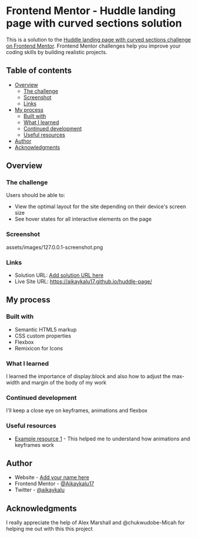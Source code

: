 # Frontend Mentor - Huddle landing page with curved sections solution

This is a solution to the [Huddle landing page with curved sections challenge on Frontend Mentor](https://www.frontendmentor.io/challenges/huddle-landing-page-with-curved-sections-5ca5ecd01e82137ec91a50f2). Frontend Mentor challenges help you improve your coding skills by building realistic projects. 

## Table of contents

- [Overview](#overview)
  - [The challenge](#the-challenge)
  - [Screenshot](#screenshot)
  - [Links](#links)
- [My process](#my-process)
  - [Built with](#built-with)
  - [What I learned](#what-i-learned)
  - [Continued development](#continued-development)
  - [Useful resources](#useful-resources)
- [Author](#author)
- [Acknowledgments](#acknowledgments)



## Overview

### The challenge

Users should be able to:

- View the optimal layout for the site depending on their device's screen size
- See hover states for all interactive elements on the page

### Screenshot

assets/images/127.0.0.1-screenshot.png



### Links

- Solution URL: [Add solution URL here](https://your-solution-url.com)
- Live Site URL: https://aikaykalu17.github.io/huddle-page/

## My process

### Built with

- Semantic HTML5 markup
- CSS custom properties
- Flexbox
- Remixicon for Icons



### What I learned

I learned the importance of display:block and also how to adjust the max-width and margin of the body of my work

### Continued development

I'll keep a close eye on keyframes, animations and flexbox



### Useful resources

- [Example resource 1](https://www.w3schools.com) - This helped me to understand how animations and keyframes work



## Author

- Website - [Add your name here](https://www.your-site.com)
- Frontend Mentor - [@Aikaykalu17](https://www.frontendmentor.io/profile/Aikaykalu17)
- Twitter - [@aikaykalu](https://www.twitter.com/aikaykalu)



## Acknowledgments

I really appreciate the help of Alex Marshall and @chukwudobe-Micah for helping me out with this this project


